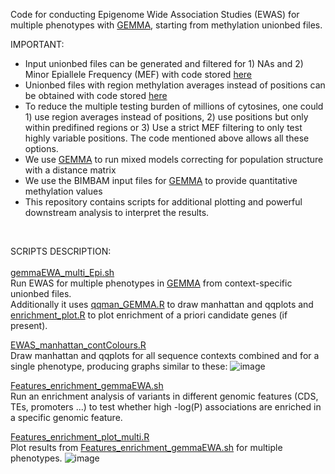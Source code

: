 Code for conducting Epigenome Wide Association Studies (EWAS) for multiple phenotypes with [GEMMA](https://github.com/genetics-statistics/GEMMA), starting from methylation unionbed files. <br/>

IMPORTANT:<br/>
- Input unionbed files can be generated and filtered for 1) NAs and 2) Minor Epiallele Frequency (MEF) with code stored [here](https://github.com/Dario-Galanti/WGBS_downstream/tree/main/WGBS_simpleworkflow)<br/>
- Unionbed files with region methylation averages instead of positions can be obtained with code stored [here](https://github.com/Dario-Galanti/WGBS_downstream/blob/main/WGBS_simpleworkflow/region_meth/average_over_bed.py)<br/>
- To reduce the multiple testing burden of millions of cytosines, one could 1) use region averages instead of positions, 2) use positions but only within predifined regions or 3) Use a strict MEF filtering to only test highly variable positions. The code mentioned above allows all these options. <br/>
- We use [GEMMA](https://github.com/genetics-statistics/GEMMA) to run mixed models correcting for population structure with a distance matrix <br/>
- We use the BIMBAM input files for [GEMMA](https://github.com/genetics-statistics/GEMMA) to provide quantitative methylation values <br/>
- This repository contains scripts for additional plotting and powerful downstream analysis to interpret the results.<br/>
<br/>

SCRIPTS DESCRIPTION:<br/>
<br/>
[gemmaEWA_multi_Epi.sh](https://github.com/Dario-Galanti/EWAS/new/main/gemmaEWAS/gemmaEWA_multi_Epi.sh)<br/>
Run EWAS for multiple phenotypes in [GEMMA](https://github.com/genetics-statistics/GEMMA) from context-specific unionbed files. <br/>
Additionally it uses [qqman_GEMMA.R](https://github.com/Dario-Galanti/EWAS/new/main/gemmaEWAS/qqman_GEMMA.R) to draw manhattan and qqplots and [enrichment_plot.R](https://github.com/Dario-Galanti/EWAS/new/main/gemmaEWAS/enrichment_plot.R) to plot enrichment of a priori candidate genes (if present).

[EWAS_manhattan_contColours.R](https://github.com/Dario-Galanti/EWAS/new/main/gemmaEWAS/EWAS_manhattan_contColours.R)<br/>
Draw manhattan and qqplots for all sequence contexts combined and for a single phenotype, producing graphs similar to these:
![image](https://user-images.githubusercontent.com/58292612/223488263-18394163-3e9a-4ff7-95db-eb877895257a.png)


[Features_enrichment_gemmaEWA.sh](https://github.com/Dario-Galanti/EWAS/new/main/gemmaEWAS/Features_enrichment_gemmaEWA.sh)<br/>
Run an enrichment analysis of variants in different genomic features (CDS, TEs, promoters ...) to test whether high -log(P) associations are enriched in a specific genomic feature.

[Features_enrichment_plot_multi.R](https://github.com/Dario-Galanti/EWAS/new/main/gemmaEWAS/Features_enrichment_plot_multi.R)<br/>
Plot results from [Features_enrichment_gemmaEWA.sh](https://github.com/Dario-Galanti/EWAS/new/main/gemmaEWAS/Features_enrichment_gemmaEWA.sh) for multiple phenotypes.
![image](https://user-images.githubusercontent.com/58292612/223489111-93669311-a691-47bf-b37d-b75af8a3cb1d.png)



